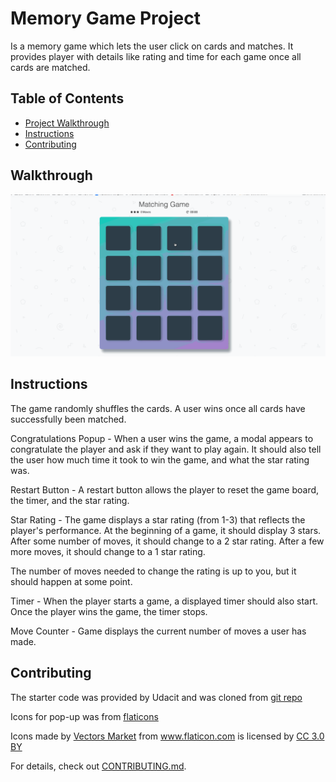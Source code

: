 # Memory Game Project

Is a memory game which lets the user click on cards and matches. It provides player with details like rating and time for each game once all cards are matched.

## Table of Contents

* [Project Walkthrough](#project-walkthrough)
* [Instructions](#instructions)
* [Contributing](#contributing)

## Walkthrough

<img src="https://github.com/div88/memory-game/blob/master/memoryGame.gif" alt="memoryGame walkthrough" />

## Instructions

The game randomly shuffles the cards. A user wins once all cards have successfully been matched.

Congratulations Popup - When a user wins the game, a modal appears to congratulate the player and ask if they want to play again. It should also tell the user how much time it took to win the game, and what the star rating was.

Restart Button - A restart button allows the player to reset the game board, the timer, and the star rating.

Star Rating - The game displays a star rating (from 1-3) that reflects the player's performance. At the beginning of a game, it should display 3 stars. After some number of moves, it should change to a 2 star rating. After a few more moves, it should change to a 1 star rating.

The number of moves needed to change the rating is up to you, but it should happen at some point.

Timer - When the player starts a game, a displayed timer should also start. Once the player wins the game, the timer stops.

Move Counter - Game displays the current number of moves a user has made.

## Contributing

The starter code was provided by Udacit and was cloned from [git repo](https://github.com/udacity/fend-project-memory-game)

Icons for pop-up was from [flaticons](https://www.flaticon.com/) 

<div>Icons made by <a href="https://www.flaticon.com/authors/vectors-market" title="Vectors Market">Vectors Market</a> from <a href="https://www.flaticon.com/" title="Flaticon">www.flaticon.com</a> is licensed by <a href="http://creativecommons.org/licenses/by/3.0/" title="Creative Commons BY 3.0" target="_blank">CC 3.0 BY</a></div> 

For details, check out [CONTRIBUTING.md](CONTRIBUTING.md).
